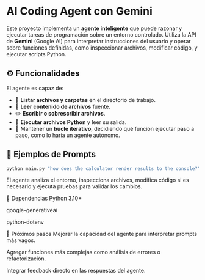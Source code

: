 # AI Coding Agent con Gemini

Este proyecto implementa un **agente inteligente** que puede razonar y ejecutar tareas de programación sobre un entorno controlado. Utiliza la API de **Gemini** (Google AI) para interpretar instrucciones del usuario y operar sobre funciones definidas, como inspeccionar archivos, modificar código, y ejecutar scripts Python.

## ⚙️ Funcionalidades

El agente es capaz de:

- 📁 **Listar archivos y carpetas** en el directorio de trabajo.
- 📄 **Leer contenido de archivos** fuente.
- ✏️ **Escribir o sobrescribir archivos**.
- 🧪 **Ejecutar archivos Python** y leer su salida.
- 🔁 Mantener un **bucle iterativo**, decidiendo qué función ejecutar paso a paso, como lo haría un agente autónomo.

## 🧠 Ejemplos de Prompts

```bash
python main.py "how does the calculator render results to the console?"
```

El agente analiza el entorno, inspecciona archivos, modifica código si es necesario y ejecuta pruebas para validar los cambios.

🧪 Dependencias
Python 3.10+

google-generativeai

python-dotenv

🧠 Próximos pasos
Mejorar la capacidad del agente para interpretar prompts más vagos.

Agregar funciones más complejas como análisis de errores o refactorización.

Integrar feedback directo en las respuestas del agente.